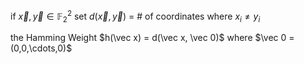 if $\vec x, \vec y \in\mathbb F_2^2$ set $d(\vec x, \vec y)$ = # of coordinates where $x_i\neq y_i$

the Hamming Weight $h(\vec x) = d(\vec x, \vec 0)$ where $\vec 0 = (0,0,\cdots,0)$
